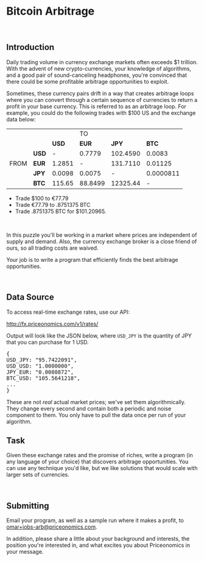 <h1>Bitcoin Arbitrage</h1>

<br />

<h2>Introduction</h2>

<p>Daily trading volume in currency exchange markets often exceeds $1 trillion.  With the advent of new crypto-currencies, your knowledge of algorithms, and a good pair of sound-canceling headphones, you're convinced that there could be some profitable arbitrage opportunities to exploit.</p>

<p>Sometimes, these currency pairs drift in a way that creates arbitrage loops where you can convert through a certain sequence of currencies to return a profit in your base currency. This is referred to as an arbitrage loop. For example, you could do the following trades with $100 US and the exchange data below:</p>

<table id="rates">
  <tr>
    <td></td>
    <td></td>
    <td></td>
    <td>TO</td>
    <td></td>
    <td></td>
  </tr>
  <tr>
    <td></td>
    <td></td>
    <td><b>USD</b></td>
    <td><b>EUR</b></td>
    <td><b>JPY</b></td>
    <td><b>BTC</b></td>
  </tr>
  <tr>
    <td></td>
    <td><b>USD</b></td>
    <td>-</td>
    <td>0.7779</td>
    <td>102.4590</td>
    <td>0.0083</td>
  </tr>
   <tr>
    <td>FROM</td>
    <td><b>EUR</b></td>
    <td>1.2851</td>
    <td>-</td>
    <td>131.7110</td>
    <td>0.01125</td>
  </tr>
   <tr>
    <td></td>
    <td><b>JPY</b></td>
    <td>0.0098</td>
    <td>0.0075</td>
    <td>-</td>
    <td>0.0000811</td>
  </tr>
   <tr>
    <td></td>
    <td><b>BTC</b></td>
    <td>115.65</td>
    <td>88.8499</td>
    <td>12325.44</td>
    <td>-</td>
  </tr>
</table>

<ul>
<li>Trade $100 to &euro;77.79</li>
<li>Trade &euro;77.79 to .8751375 BTC</li>
<li>Trade .8751375 BTC for $101.20965.</li>
</ul>

<br />

<p>In this puzzle you'll be working in a market where prices are independent of supply and demand. Also, the currency exchange broker is a close friend of ours, so all trading costs are waived.</p>

<p>Your job is to write a program that efficiently finds the best arbitrage opportunities.</p>

<br />

<h2>Data Source</h2>

<p>To access real-time exchange rates, use our API:</p>

<p><a href="http://fx.priceonomics.com/v1/rates/">http://fx.priceonomics.com/v1/rates/</a></p>

<p>Output will look like the JSON below, where <code>USD_JPY</code> is the quantity of JPY that you can purchase for 1 USD.</p>

<pre>
{
USD_JPY: "95.7422091",
USD_USD: "1.0000000",
JPY_EUR: "0.0080872",
BTC_USD: "105.5641218",
...
}
</pre>

<p>These are not <em>real</em> actual market prices; we've set them algorithmically. They change every second and contain both a periodic and noise component to them. You only have to pull the data once per run of your algorithm.</p>

<h2>Task</h2>

<p>Given these exchange rates and the promise of riches, write a program (in any language of your choice) that discovers arbitrage opportunities. You can use any technique you'd like, but we like solutions that would scale with larger sets of currencies.</p>

<br />

<h2>Submitting</h2>

<p>Email your program, as well as a sample run where it makes a profit, to <a href="mailto:omar+jobs-arb@priceonomics.com">omar+jobs-arb@priceonomics.com</a>. </p>

<p>In addition, please share a little about your background and interests, the position you're interested in, and what excites you about Priceonomics in your message.</p>

